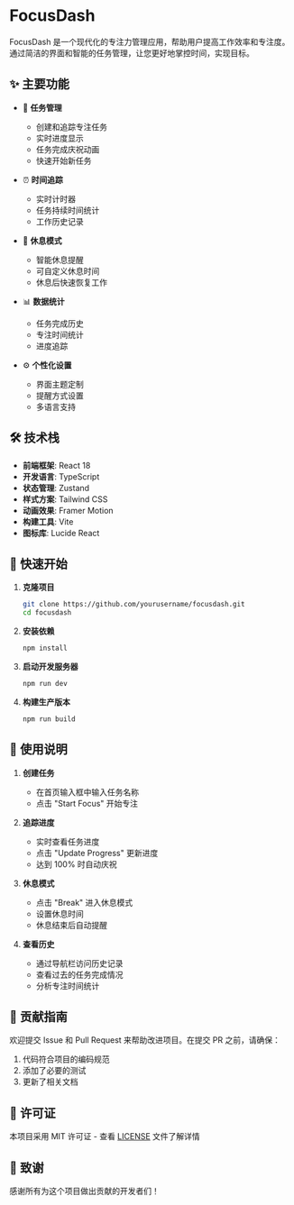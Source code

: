# FocusDash

FocusDash 是一个现代化的专注力管理应用，帮助用户提高工作效率和专注度。通过简洁的界面和智能的任务管理，让您更好地掌控时间，实现目标。

## ✨ 主要功能

- 🎯 **任务管理**
  - 创建和追踪专注任务
  - 实时进度显示
  - 任务完成庆祝动画
  - 快速开始新任务

- ⏰ **时间追踪**
  - 实时计时器
  - 任务持续时间统计
  - 工作历史记录

- 🌟 **休息模式**
  - 智能休息提醒
  - 可自定义休息时间
  - 休息后快速恢复工作

- 📊 **数据统计**
  - 任务完成历史
  - 专注时间统计
  - 进度追踪

- ⚙️ **个性化设置**
  - 界面主题定制
  - 提醒方式设置
  - 多语言支持

## 🛠️ 技术栈

- **前端框架**: React 18
- **开发语言**: TypeScript
- **状态管理**: Zustand
- **样式方案**: Tailwind CSS
- **动画效果**: Framer Motion
- **构建工具**: Vite
- **图标库**: Lucide React

## 🚀 快速开始

1. **克隆项目**
   ```bash
   git clone https://github.com/yourusername/focusdash.git
   cd focusdash
   ```

2. **安装依赖**
   ```bash
   npm install
   ```

3. **启动开发服务器**
   ```bash
   npm run dev
   ```

4. **构建生产版本**
   ```bash
   npm run build
   ```

## 📝 使用说明

1. **创建任务**
   - 在首页输入框中输入任务名称
   - 点击 "Start Focus" 开始专注

2. **追踪进度**
   - 实时查看任务进度
   - 点击 "Update Progress" 更新进度
   - 达到 100% 时自动庆祝

3. **休息模式**
   - 点击 "Break" 进入休息模式
   - 设置休息时间
   - 休息结束后自动提醒

4. **查看历史**
   - 通过导航栏访问历史记录
   - 查看过去的任务完成情况
   - 分析专注时间统计

## 🤝 贡献指南

欢迎提交 Issue 和 Pull Request 来帮助改进项目。在提交 PR 之前，请确保：

1. 代码符合项目的编码规范
2. 添加了必要的测试
3. 更新了相关文档

## 📄 许可证

本项目采用 MIT 许可证 - 查看 [LICENSE](LICENSE) 文件了解详情

## 🙏 致谢

感谢所有为这个项目做出贡献的开发者们！ 